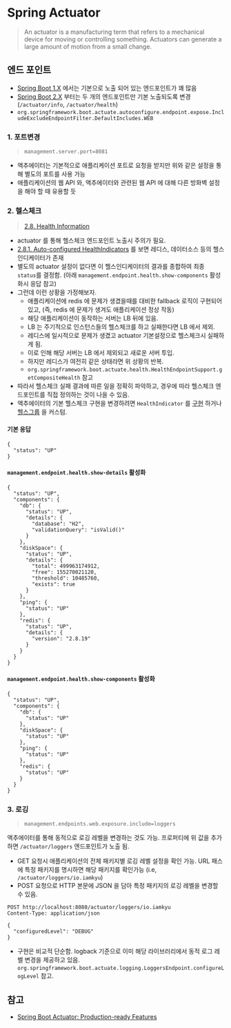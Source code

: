 # Spring Actuator

> An actuator is a manufacturing term that refers to a mechanical device for moving or controlling something. Actuators can generate a large amount of motion from a small change.


## 엔드 포인트
- [Spring Boot 1.X](https://docs.spring.io/spring-boot/docs/1.5.x/reference/html/production-ready-endpoints.html) 에서는 기본으로 노출 되어 있는 엔드포인트가 꽤 많음
- [Spring Boot 2.X](https://docs.spring.io/spring-boot/docs/current/reference/html/production-ready-features.html#production-ready-endpoints-exposing-endpoints) 부터는 두 개의 엔드포인트만 기본 노출되도록 변경 (`/actuator/info`, `/actuator/health`)
- `org.springframework.boot.actuate.autoconfigure.endpoint.expose.IncludeExcludeEndpointFilter.DefaultIncludes.WEB`

### 1. 포트변경
> `management.server.port=8081`

- 액추에이터는 기본적으로 애플리케이션 포트로 요청을 받지만 위와 같은 설정을 통해 별도의 포트를 사용 가능
- 애플리케이션의 웹 API 와, 액추에이터와 관련된 웹 API 에 대해 다른 방화벽 설정을 해야 할 때 유용할 듯 


### 2. 헬스체크
> [2.8. Health Information](https://docs.spring.io/spring-boot/docs/current/reference/html/production-ready-features.html#production-ready-health)

- actuator 를 통해 헬스체크 엔드포인트 노출시 주의가 필요.
- [2.8.1. Auto-configured HealthIndicators](https://docs.spring.io/spring-boot/docs/current/reference/html/production-ready-features.html#production-ready-health-indicators) 를 보면 레디스, 데이터소스 등의 헬스인디케이터가 존재 
- 별도의 actuator 설정이 없다면 이 헬스인디케이터의 결과를 종합하여 최종 `status`를 결정함. (아래 `management.endpoint.health.show-components` 활성화시 응답 참고)
- 그런데 이런 상황을 가정해보자. 
  - 애플리케이션에 redis 에 문제가 생겼을때를 대비한 fallback 로직이 구현되어 있고, (즉, redis 에 문제가 생겨도 애플리케이션 정상 작동)
  - 해당 애플리케이션이 동작하는 서버는 LB 뒤에 있음.
  - LB 는 주기적으로 인스턴스들의 헬스체크를 하고 실패한다면 LB 에서 제외.
  - 레디스에 일시적으로 문제가 생겼고 actuator 기본설정으로 헬스체크시 실패하게 됨.
  - 이로 인해 해당 서버는 LB 에서 제외되고 새로운 서버 투입.
  - 하지만 레디스가 여전히 같은 상태라면 위 상황의 반복.
  - `org.springframework.boot.actuate.health.HealthEndpointSupport.getCompositeHealth` 참고
- 따라서 헬스체크 실패 결과에 따른 일을 정확히 파악하고, 경우에 따라 헬스체크 엔드포인트를 직접 정의하는 것이 나을 수 있음.
- 액추에이터의 기본 헬스체크 구현을 변경하려면 `HealthIndicator` 를 [구현](https://docs.spring.io/spring-boot/docs/current/reference/html/production-ready-features.html#writing-custom-healthindicators) 하거나 [헬스그룹](https://docs.spring.io/spring-boot/docs/current/reference/html/production-ready-features.html#production-ready-health-groups) 을 커스텀.




#### 기본 응답
```
{
  "status": "UP"
}
```
#### `management.endpoint.health.show-details` 활성화
```
{
  "status": "UP",
  "components": {
    "db": {
      "status": "UP",
      "details": {
        "database": "H2",
        "validationQuery": "isValid()"
      }
    },
    "diskSpace": {
      "status": "UP",
      "details": {
        "total": 499963174912,
        "free": 155270021120,
        "threshold": 10485760,
        "exists": true
      }
    },
    "ping": {
      "status": "UP"
    },
    "redis": {
      "status": "UP",
      "details": {
        "version": "2.8.19"
      }
    }
  }
}

```

#### `management.endpoint.health.show-components` 활성화
```
{
  "status": "UP",
  "components": {
    "db": {
      "status": "UP"
    },
    "diskSpace": {
      "status": "UP"
    },
    "ping": {
      "status": "UP"
    },
    "redis": {
      "status": "UP"
    }
  }
}
```


### 3. 로깅 
> `management.endpoints.web.exposure.include=loggers`

액추에이터를 통해 동적으로 로깅 레벨을 변경하는 것도 가능. 프로퍼티에 위 값을 추가하면 `/actuator/loggers` 엔드포인트가 노출 됨.
- GET 요청시 애플리케이션의 전체 패키지별 로깅 레벨 설정을 확인 가능. URL 패스에 특정 패키지를 명시하면 해당 패키지를 확인가능 (i.e, `/actuator/loggers/io.iamkyu`)
- POST 요청으로 HTTP 본문에 JSON 을 담아 특정 패키지의 로깅 레벨을 변경할 수 있음.
```
POST http://localhost:8080/actuator/loggers/io.iamkyu
Content-Type: application/json

{
  "configuredLevel": "DEBUG"
}

```
- 구현은 비교적 단순함. logback 기준으로 이미 해당 라이브러리에서 동적 로그 레벨 변경을 제공하고 있음. `org.springframework.boot.actuate.logging.LoggersEndpoint.configureLogLevel` 참고.



## 참고
- [Spring Boot Actuator: Production-ready Features](https://docs.spring.io/spring-boot/docs/current/reference/html/production-ready-features.html#production-ready-endpoints)
